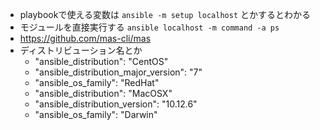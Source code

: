 - playbookで使える変数は `ansible -m setup localhost` とかするとわかる
- モジュールを直接実行する `ansible localhost -m command -a ps`
- https://github.com/mas-cli/mas
- ディストリビューション名とか
    - "ansible_distribution": "CentOS"
    - "ansible_distribution_major_version": "7"
    - "ansible_os_family": "RedHat"
    - "ansible_distribution": "MacOSX"
    - "ansible_distribution_version": "10.12.6"
    - "ansible_os_family": "Darwin"
